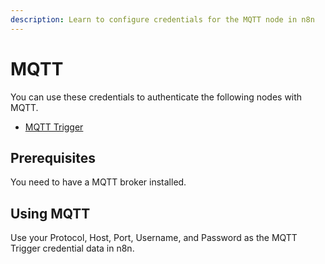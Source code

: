 ```yaml
---
description: Learn to configure credentials for the MQTT node in n8n
---
```


# MQTT

You can use these credentials to authenticate the following nodes with MQTT.
- [MQTT Trigger](../../nodes-library/trigger-nodes/MQTTTrigger/README.md)

## Prerequisites

You need to have a MQTT broker installed.

## Using MQTT

Use your Protocol, Host, Port, Username, and Password as the MQTT Trigger credential data in n8n.
